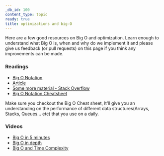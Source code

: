 ```yaml
---
_db_id: 100
content_type: topic
ready: true
title: optimizations and big-O
---
```


Here are a few good resources on Big O and optimization. Learn enough to understand what Big O is, when and why do we implement it and please give us feedback (or pull requests) on this page if you think any improvements can be made.

### Readings
  - [Big O Notation](https://guide.freecodecamp.org/computer-science/notation/big-o-notation)
  - [Article](https://www.freecodecamp.org/news/my-first-foray-into-technology-c5b6e83fe8f1/)
  - [Some more material - Stack Overflow](https://stackoverflow.com/questions/487258/what-is-a-plain-english-explanation-of-big-o-notation)
  - [Big O Notation Cheatsheet](https://www.bigocheatsheet.com/)

Make sure you checkout the Big O Cheat sheet, It'll give you an understanding on the performance of different data structures(Arrays,  Stacks, Queues... etc) that you use on a daily.

### Videos
  - [Big O in 5 minutes](https://www.youtube.com/watch?v=__vX2sjlpXU)
  - [Big O in depth](https://www.youtube.com/watch?v=kS_gr2_-ws8)
  - [Big O and Time Complexity](https://www.youtube.com/watch?v=D6xkbGLQesk)